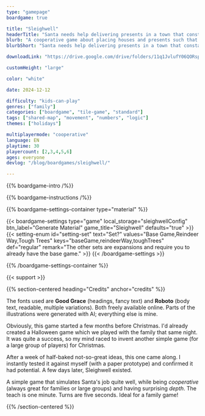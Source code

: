 ```yaml
---
type: "gamepage"
boardgame: true

title: "Sleighwell"
headerTitle: "Santa needs help delivering presents in a town that constantly changes."
blurb: "A cooperative game about placing houses and presents such that the sleigh can fulfill all wishes, with a dash of reindeer road and pine tree obstacles."
blurbShort: "Santa needs help delivering presents in a town that constantly changes."

downloadLink: "https://drive.google.com/drive/folders/11q1JvlufY06QORspG35SfAKQU4JakWhS"

customHeight: "large"

color: "white"

date: 2024-12-12

difficulty: "kids-can-play"
genres: ["family"]
categories: ["boardgame", "tile-game", "standard"]
tags: ["shared-map", "movement", "numbers", "logic"]
themes: ["holidays"]

multiplayermode: "cooperative"
language: EN
playtime: 30
playercount: [2,3,4,5,6]
ages: everyone
devlog: "/blog/boardgames/sleighwell/"

---
```


{{% boardgame-intro /%}}

{{% boardgame-instructions /%}}

{{% boardgame-settings-container type="material" %}}

{{< boardgame-settings type="game" local_storage="sleighwellConfig" btn_label="Generate Material" game_title="Sleighwell" defaults="true" >}}
  {{< setting-enum id="setting-set" text="Set?" values="Base Game,Reindeer Way,Tough Trees" keys="baseGame,reindeerWay,toughTrees" def="regular" remark="The other sets are expansions and require you to already have the base game." >}}
{{< /boardgame-settings >}}

{{% /boardgame-settings-container %}}

{{< support >}}

{{% section-centered heading="Credits" anchor="credits" %}}

The fonts used are **Good Grace** (headings, fancy text) and **Roboto** (body text, readable, multiple variations). Both freely available online. Parts of the illustrations were generated with AI; everything else is mine.

Obviously, this game started a few months before Christmas. I'd already created a Halloween game which we played with the family that same night. It was quite a success, so my mind raced to invent another simple game (for a large group of players) for Christmas.

After a week of half-baked not-so-great ideas, this one came along. I instantly tested it against myself (with a paper prototype) and confirmed it had potential. A few days later, Sleighwell existed.

A simple game that simulates Santa's job quite well, while being _cooperative_ (always great for families or large groups) and having surprising _depth_. The teach is one minute. Turns are five seconds. Ideal for a family game!

{{% /section-centered %}}